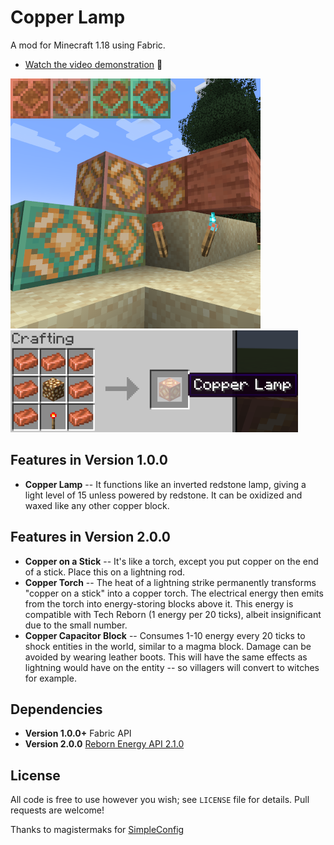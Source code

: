 # Copper Lamp
A mod for Minecraft 1.18 using Fabric.

- [Watch the video demonstration](https://www.youtube.com/watch?v=X2LaHqT0mjE) 🎥

![Screenshot](/screenshot.png?raw=true)
![Crafting Recipe: 7 copper ingots, 1 glowstone, 1 redstone torch](/recipe.png?raw=true)

## Features in Version 1.0.0
- **Copper Lamp** -- It functions like an inverted redstone lamp, giving a light level of 15 unless powered by redstone. It can be oxidized and waxed like any other copper block.

## Features in Version 2.0.0
- **Copper on a Stick** -- It's like a torch, except you put copper on the end of a stick. Place this on a lightning rod.
- **Copper Torch** -- The heat of a lightning strike permanently transforms "copper on a stick" into a copper torch. The electrical energy then emits from the torch into energy-storing blocks above it. This energy is compatible with Tech Reborn (1 energy per 20 ticks), albeit insignificant due to the small number.
- **Copper Capacitor Block** -- Consumes 1-10 energy every 20 ticks to shock entities in the world, similar to a magma block. Damage can be avoided by wearing leather boots. This will have the same effects as lightning would have on the entity -- so villagers will convert to witches for example.

## Dependencies
* **Version 1.0.0+** Fabric API
* **Version 2.0.0** [Reborn Energy API  2.1.0](https://github.com/TechReborn/Energy)

## License
All code is free to use however you wish; see `LICENSE` file for details. Pull requests are welcome!

Thanks to magistermaks for [SimpleConfig](https://github.com/magistermaks/fabric-simplelibs/tree/master/simple-config)
